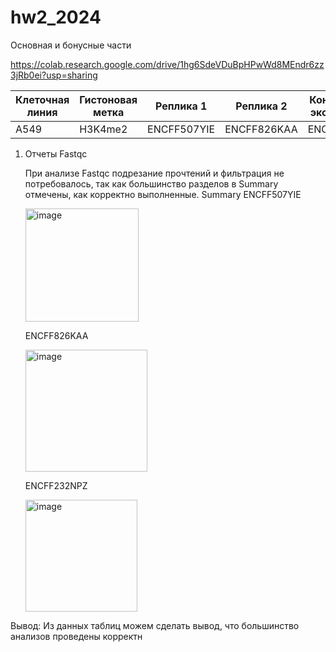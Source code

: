# hw2_2024

Основная и бонусные части


https://colab.research.google.com/drive/1hg6SdeVDuBpHPwWd8MEndr6zz3jRb0ei?usp=sharing

Клеточная линия | Гистоновая метка | Реплика 1 | Реплика 2 | Контрольный эксперимент 
--- | --- | --- | --- | ---
A549 | H3K4me2 | ENCFF507YIE | ENCFF826KAA | ENCFF232NPZ

1. Отчеты Fastqc
 
   При анализе Fastqc подрезание прочтений и фильтрация не потребовалось, так как большинство разделов в Summary отмечены, как корректно выполненные. 
   Summary
     ENCFF507YIE
   
    <img width="181" alt="image" src="https://github.com/npoisoned/hw2_2024/assets/90446751/86fdf1de-7b6c-401a-9222-5c9cb961d6ea">

    ENCFF826KAA

    <img width="195" alt="image" src="https://github.com/npoisoned/hw2_2024/assets/90446751/f59799c1-1723-46f0-8642-90c8e7aa6b3a">

    ENCFF232NPZ

    <img width="179" alt="image" src="https://github.com/npoisoned/hw2_2024/assets/90446751/0d88bbe5-9126-4e6d-b6ae-67f7e9bb2fa6">


Вывод: Из данных таблиц можем сделать вывод, что большинство анализов проведены корректн
    
